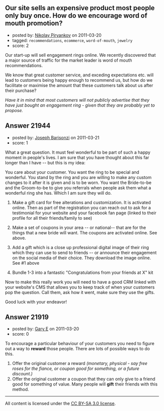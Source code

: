 ## Our site sells an expensive product most people only buy once. How do we encourage word of mouth promotion?

- posted by: [Nikolay Piryankov](https://stackexchange.com/users/-1/8046-nikolay-piryankov) on 2011-03-20
- tagged: `recommendations`, `ecommerce`, `word-of-mouth`, `jewelry`
- score: 2

Our start-up will sell engagement rings online. We recently discovered that a major source of traffic for the market leader is word of mouth recommendations.

We know that great customer service, and exceding expectations etc. will lead to customers being happy enough to recommend us, but how do we facilitate or maximise the amount that these customers talk about us after their purchase?

*Have it in mind that most customers will not publicly advertise that they have just bought an engagement ring - given that they are probably yet to propose.*


## Answer 21944

- posted by: [Joseph Barisonzi](https://stackexchange.com/users/-1/8791-joseph-barisonzi) on 2011-03-21
- score: 1

What a great question. It must feel wonderful to be part of such a happy moment in people's lives.  I am sure that you have thought about this far longer than I have -- but this is my idea:

You care about your customer. You want the ring to be special and wonderful. You stand by the ring and you are willing to make any custom changes to it after it is given and is to be worn. You want the Bride-to-be and the Groom-to-be to give you referrals when people ask them what a wonderful ring she has. Which I am sure they will do.

1. Make a gift card for free alterations and customization. It is activated online. Then as part of the registration you can reach out to ask for a testimonial for your website and your facebook fan page (linked to their profile for all their friends/family to see)

2. Make a set of coupons in your area -- or national-- that are for the things that a new bride will want. The coupons are activated online. See above.

3. Add a gift which is a close up professional digital image of their ring which they can use to send to friends -- or announce their engagement on the social media of their choice. They download the image online. See #1 above

4. Bundle 1-3 into a fantastic "Congratulations from your friends at X" kit 

Now to make this really work you will need to have a good CRM linked with your website's CMS that allows you to keep track of when your customers pop the question. Call them, ask how it went, make sure they use the gifts. 

Good luck with your endeavor! 


## Answer 21919

- posted by: [Gary E](https://stackexchange.com/users/-1/2587-gary-e) on 2011-03-20
- score: 0

To encourage a particular behaviour of your customers you need to figure out a way to **reward** those people. There are lots of possible ways to do this.

 1. Offer the original customer a reward *(monetary, physical - say free roses for the fiance, or coupon good for something, or a future discount.)*
 2.  Offer the original customer a coupon that they can only give to a friend good for something of value. Many people will **gift** their friends with this method.




---

All content is licensed under the [CC BY-SA 3.0 license](https://creativecommons.org/licenses/by-sa/3.0/).
